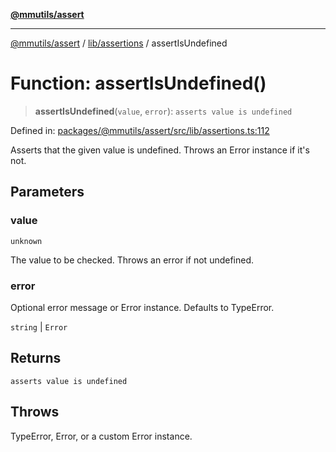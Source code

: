 [**@mmutils/assert**](../../../README.md)

***

[@mmutils/assert](../../../modules.md) / [lib/assertions](../README.md) / assertIsUndefined

# Function: assertIsUndefined()

> **assertIsUndefined**(`value`, `error`): `asserts value is undefined`

Defined in: [packages/@mmutils/assert/src/lib/assertions.ts:112](https://github.com/mastermind-0xff/-mm-monorepo/blob/3e4b2477717eab2e4a04b9b069db2113414b3f32/packages/@mmutils/assert/src/lib/assertions.ts#L112)

Asserts that the given value is undefined. Throws an Error instance if it's
not.

## Parameters

### value

`unknown`

The value to be checked. Throws an error if not undefined.

### error

Optional error message or Error instance. Defaults to TypeError.

`string` | `Error`

## Returns

`asserts value is undefined`

## Throws

TypeError, Error, or a custom Error instance.
